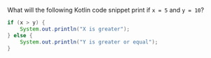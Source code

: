 What will the following Kotlin code snippet print if `x = 5` and `y = 10`?

```java
if (x > y) { 
    System.out.println("X is greater");
} else {
    System.out.println("Y is greater or equal");
}
```